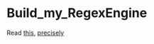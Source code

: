 # Build_my_RegexEngine

Read [this](https://github.com/codecrafters-io/build-your-own-x), [precisely](https://rhaeguard.github.io/posts/regex/)
